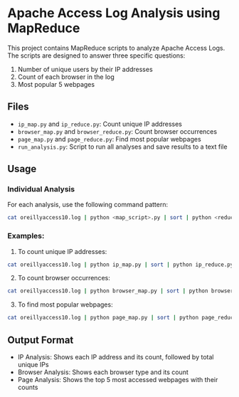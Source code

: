 # Apache Access Log Analysis using MapReduce

This project contains MapReduce scripts to analyze Apache Access Logs. The scripts are designed to answer three specific questions:

1. Number of unique users by their IP addresses
2. Count of each browser in the log
3. Most popular 5 webpages

## Files

- `ip_map.py` and `ip_reduce.py`: Count unique IP addresses
- `browser_map.py` and `browser_reduce.py`: Count browser occurrences
- `page_map.py` and `page_reduce.py`: Find most popular webpages
- `run_analysis.py`: Script to run all analyses and save results to a text file

## Usage

### Individual Analysis

For each analysis, use the following command pattern:

```bash
cat oreillyaccess10.log | python <map_script>.py | sort | python <reduce_script>.py
```

### Examples:

1. To count unique IP addresses:

```bash
cat oreillyaccess10.log | python ip_map.py | sort | python ip_reduce.py
```

2. To count browser occurrences:

```bash
cat oreillyaccess10.log | python browser_map.py | sort | python browser_reduce.py
```

3. To find most popular webpages:

```bash
cat oreillyaccess10.log | python page_map.py | sort | python page_reduce.py
```

## Output Format

- IP Analysis: Shows each IP address and its count, followed by total unique IPs
- Browser Analysis: Shows each browser type and its count
- Page Analysis: Shows the top 5 most accessed webpages with their counts
